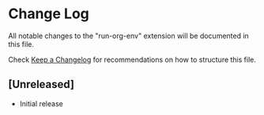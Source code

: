 # Change Log

All notable changes to the "run-org-env" extension will be documented in this file.

Check [Keep a Changelog](http://keepachangelog.com/) for recommendations on how to structure this file.

## [Unreleased]

- Initial release